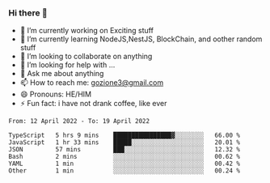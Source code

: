 ### Hi there 👋

<!--
**charlieScript/charlieScript** is a ✨ _special_ ✨ repository because its `README.md` (this file) appears on your GitHub profile.

Here are some ideas to get you started: -->

- 🔭 I’m currently working on Exciting stuff
- 🌱 I’m currently learning NodeJS,NestJS, BlockChain, and oother random stuff
- 👯 I’m looking to collaborate on anything
- 🤔 I’m looking for help with ...
- 💬 Ask me about anything
- 📫 How to reach me: gozione3@gmail.com
- 😄 Pronouns: HE/HIM
- ⚡ Fun fact: i have not drank coffee, like ever
<!--START_SECTION:waka-->

```text
From: 12 April 2022 - To: 19 April 2022

TypeScript   5 hrs 9 mins    ████████████████▓░░░░░░░░   66.00 %
JavaScript   1 hr 33 mins    █████░░░░░░░░░░░░░░░░░░░░   20.01 %
JSON         57 mins         ███░░░░░░░░░░░░░░░░░░░░░░   12.32 %
Bash         2 mins          ░░░░░░░░░░░░░░░░░░░░░░░░░   00.62 %
YAML         1 min           ░░░░░░░░░░░░░░░░░░░░░░░░░   00.42 %
Other        1 min           ░░░░░░░░░░░░░░░░░░░░░░░░░   00.24 %
```

<!--END_SECTION:waka-->
